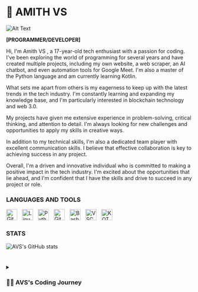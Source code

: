 # 🤖 AMITH VS
![Alt Text](https://media.giphy.com/media/qgQUggAC3Pfv687qPC/giphy.gif)

**[PROGRAMMER/DEVELOPER]**

Hi, I'm Amith VS , a 17-year-old tech enthusiast with a passion for coding. I've been exploring the world of programming for several years and have created multiple projects, including my own website, a web scraper, an AI chatbot, and even automation tools for Google Meet. I'm also a master of the Python language and am currently learning Kotlin.

What sets me apart from others is my eagerness to keep up with the latest trends in the tech industry. I'm constantly learning and expanding my knowledge base, and I'm particularly interested in blockchain technology and web 3.0.

My projects have given me extensive experience in problem-solving, critical thinking, and attention to detail. I'm always looking for new challenges and opportunities to apply my skills in creative ways.

In addition to my technical skills, I'm also a dedicated team player with excellent communication skills. I believe that effective collaboration is key to achieving success in any project.

Overall, I'm a driven and innovative individual who is committed to making a positive impact in the tech industry. I'm excited about the opportunities that lie ahead, and I'm confident that I have the skills and drive to succeed in any project or role.










### LANGUAGES AND TOOLS 
<img align="left" alt="Git" width="30px" style="padding-right:10px;" src="https://cdn.jsdelivr.net/gh/devicons/devicon/icons/git/git-original.svg" />
<img align="left" alt="Linux" width="30px" style="padding-right:10px;" src="https://cdn.jsdelivr.net/gh/devicons/devicon/icons/linux/linux-original.svg" />
<img align="left" alt="Python" width="30px" style="padding-right:10px;" src="https://cdn.jsdelivr.net/gh/devicons/devicon/icons/python/python-plain.svg" />
<img align="left" alt="GitHub" width="30px" style="padding-right:10px;" src="https://cdn.jsdelivr.net/gh/devicons/devicon/icons/github/github-original.svg" />
<img align="left" alt="Bash" width="30px" style="padding-right:10px;" src="https://cdn.jsdelivr.net/gh/devicons/devicon/icons/bash/bash-original.svg" />
<img align="left" alt="VSCODE" width="30px" style="padding-right:10px;" src="https://cdn.jsdelivr.net/gh/devicons/devicon/icons/vscode/vscode-original.svg" />
<img align="left" alt="KOTLIN" width="30px" style="padding-right:10px;" src="https://cdn.jsdelivr.net/gh/devicons/devicon/icons/kotlin/kotlin-original-wordmark.svg" />

<br />






#
### STATS
![AVS's GitHub stats](https://github-readme-stats.vercel.app/api?username=AMITH140&show_icons=true&theme=dark)
#










<details>
 <summary><h3>👨‍💻 AVS's Coding Journey</h3></summary>
 Hello, my name is Amith VS, and I started my programming journey at the age of 15. I was always fascinated by technology and the way it shapes our lives. I wanted to be a part of this world and contribute to it in my own way. So, I started learning how to code.

My first programming language was Python. I found it to be a very easy language to learn, and it helped me build a strong foundation in programming. I started with simple programs like calculating the area of a triangle or the circumference of a circle. I then moved on to more complex programs like building a simple chatbot.

As I got more comfortable with programming, I started exploring new languages like Java and C++. I found these languages to be more challenging, but also more rewarding. I started building more complex programs like a web scraper and a website.

One of my biggest achievements so far has been building my own website. I wanted to create a platform where I could showcase my projects and connect with other developers. It was a lot of hard work, but it was also a lot of fun. I learned a lot about web development and how to build a scalable application.

Another project that I am really proud of is my AI chatbot. I wanted to build something that could communicate with people and provide useful information. It was a challenging project, but it was also a lot of fun. I learned a lot about natural language processing and how to build intelligent applications.

Currently, I am learning Kotlin, which is a modern programming language used for Android development. I am also studying blockchain and web 3.0, as I believe that these technologies will shape the future of the internet.

My journey so far has been full of ups and downs, but I wouldn't have it any other way. Programming has taught me patience, perseverance, and problem-solving skills. It has also opened up a world of possibilities and opportunities for me.

I am excited to see where this journey takes me in the future. I hope to continue learning and growing as a developer, and I hope to make a positive impact in the world through my work. Thank you for listening to my story
 
 
 
 
 
 
 
 
 
 
 
 
 
 
 
 [website]: www.amithvss.ezyro.com

